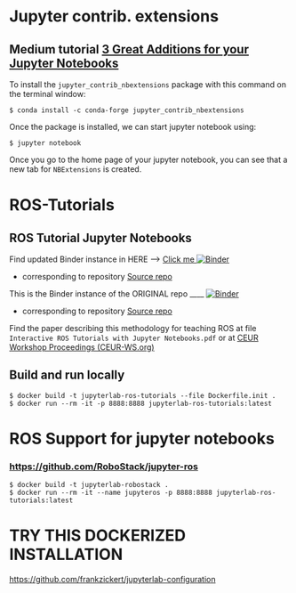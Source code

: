 # Jupyter contrib. extensions
## Medium tutorial [3 Great Additions for your Jupyter Notebooks](https://towardsdatascience.com/three-great-additions-for-your-jupyter-notebooks-cd7373b00e96)

To install the `jupyter_contrib_nbextensions` package with this command on the terminal window:
```
$ conda install -c conda-forge jupyter_contrib_nbextensions
```
Once the package is installed, we can start jupyter notebook using:
```
$ jupyter notebook
```
Once you go to the home page of your jupyter notebook, you can see that a new tab for `NBExtensions` is created.

# ROS-Tutorials
## ROS Tutorial Jupyter Notebooks

Find updated Binder instance in HERE --> [Click me ![Binder](https://mybinder.org/badge_logo.svg)](https://mybinder.org/v2/gh/eborghi10/ROS-Tutorials/melodic-devel)
- corresponding to repository [Source repo](https://github.com/eborghi10/ROS-Tutorials)

This is the Binder instance of the ORIGINAL repo ____  [![Binder](https://mybinder.org/badge.svg)](https://mybinder.org/v2/gh/RobInLabUJI/ROS-Tutorials/master?urlpath=lab)
- corresponding to repository [Source repo](https://github.com/RobInLabUJI/ROS-Tutorials)

Find the paper describing this methodology for teaching ROS at file `Interactive ROS Tutorials with Jupyter Notebooks.pdf`
or at [CEUR Workshop Proceedings (CEUR-WS.org)](http://ceur-ws.org/Vol-2329/paper-01.pdf)

## Build and run locally
```
$ docker build -t jupyterlab-ros-tutorials --file Dockerfile.init .
$ docker run --rm -it -p 8888:8888 jupyterlab-ros-tutorials:latest
```

# ROS Support for jupyter notebooks
### https://github.com/RoboStack/jupyter-ros
```
$ docker build -t jupyterlab-robostack .
$ docker run --rm -it --name jupyteros -p 8888:8888 jupyterlab-ros-tutorials:latest
```

# TRY THIS DOCKERIZED INSTALLATION

https://github.com/frankzickert/jupyterlab-configuration
